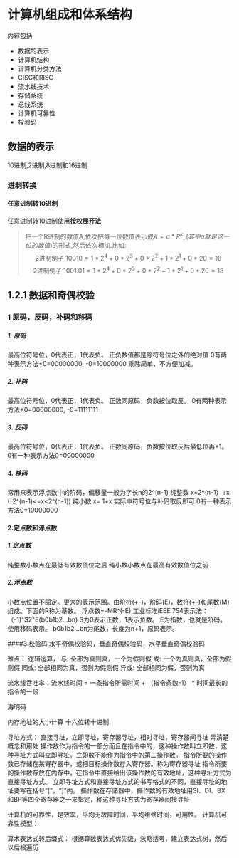
# 计算机组成和体系结构

内容包括

* 数据的表示
* 计算机结构
* 计算机分类方法
* CISC和RISC
* 流水线技术
* 存储系统
* 总线系统
* 计算机可靠性
* 校验码

## 数据的表示

10进制,2进制,8进制和16进制

### 进制转换

#### 任意进制转10进制

任意进制转10进制使用**按权展开法**

> 把一个R进制的数值A,依次把每一位数值表示成$A=a*R^k, (其中a就是这一位的数值)$的形式,然后依次相加.比如:$$\text{2进制例子 } 10010=1*2^{4}+0*2^{3}+0*2^{2}+1*2^{1}+0*2{0}=18$$$$\text{2进制例子 } 1001.01=1*2^{4}+0*2^{3}+0*2^{2}+1*2^{1}+0*2{0}=18$$


## 1.2.1 数据和奇偶校验
### 1 原码，反码，补码和移码

##### 1. 原码
最高位符号位，0代表正，1代表负。
正负数值都是除符号位之外的绝对值
0有两种表示方法+0=00000000, -0=10000000
乘除简单，不方便加减。

##### 2. 补码
最高位符号位，0代表正，1代表负。
正数同原码，负数按位取反。
0有两种表示方法+0=00000000, -0=11111111

##### 3. 反码
最高位符号位，0代表正，1代表负。
正数同原码，负数按位取反后最低位再+1。
0有一种表示方法0=00000000

##### 4. 移码
常用来表示浮点数中的阶码，偏移量一般为字长n的2^(n-1)
纯整数 x=2^(n-1）+x (-2^(n-1)<=x<2^(n-1))
纯小数 x= 1+x
实际中符号位与补码取反即可
0有一种表示方法0=10000000

#### 2.定点数和浮点数

##### 1.定点数
纯整数小数点在最低有效数值位之后
纯小数小数点在最高有效数值位之前

##### 2.浮点数
小数点位置不固定。更大的表示范围。由阶符(+-)，阶码(E)，数符(+-)和尾数(M)组成。下面的R称为基数。
浮点数=-MR^(-E)
工业标准iEEE 754表示法：
（-1)^S2^E(b0b1b2...bn)
S为0表示正数，1表示负数。
E为指数，也就是阶码。使用移码表示。
b0b1b2...bn为尾数，长度为n+1，原码表示。

####3.校验码
水平奇偶校验码，垂直奇偶校验码，水平垂直奇偶校验码

难点：
逻辑运算，
与: 全部为真则真，一个为假则假
或: 一个为真则真，全部为假则假
同或: 全部相同为真，否则为假则假
异或: 全部相同为假，否则为真

流水线吞吐率：流水线时间 = 一条指令所需时间 + （指令条数-1） * 时间最长的指令的一段

海明码 

内存地址的大小计算 十六位转十进制

寻址方式： 直接寻址，立即寻址，寄存器寻址，相对寻址，寄存器间寻址 弄清楚概念和用处
操作数作为指令的一部分而且在指令中的，这种操作数叫立即数，这种寻址方式叫立即寻址。立即数不能作为指令中的第二操作数。
指令所要的操作数已存储在某寄存器中，或把目标操作数存入寄存器。称为寄存器寻址
指令所要的操作数存放在内存中，在指令中直接给出该操作数的有效地址，这种寻址方式为直接寻址方式。
立即寻址方式和直接寻址方式的书写格式的不同，直接寻址的地址要写在括号“[”，“]”内。
操作数在存储器中，操作数的有效地址用SI、DI、BX和BP等四个寄存器之一来指定，称这种寻址方式为寄存器间接寻址

计算机的可靠性，是效率，平均无故障时间，平均维修时间，可用性。
计算机可靠性模型：

算术表达式转后缀式： 根据算数表达式优先级，忽略括号，建立表达式树，然后以后根遍历

